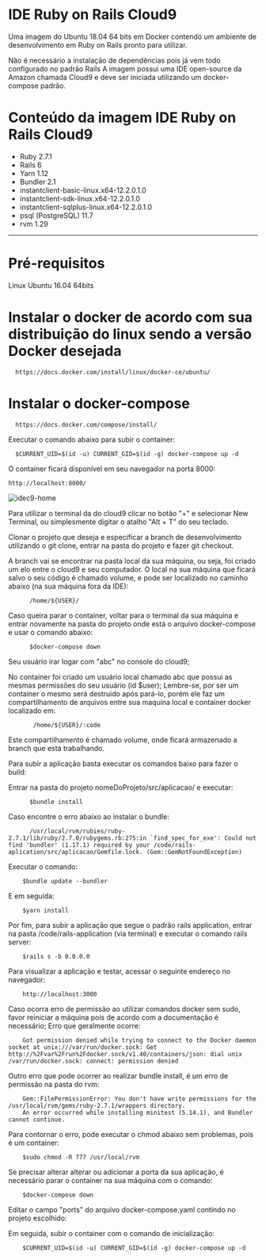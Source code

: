 # IDE Ruby on Rails Cloud9

Uma imagem do Ubuntu 18.04 64 bits em Docker contendo um ambiente de desenvolvimento em Ruby on Rails pronto para utilizar.

Não é necessário a instalação de dependências pois já vem todo configurado no padrão Rails
A imagem possui uma IDE open-source da Amazon chamada Cloud9 e deve ser iniciada utilizando um docker-compose padrão.


# Conteúdo da imagem IDE Ruby on Rails Cloud9
  
  - Ruby 2.7.1
  - Rails 6
  - Yarn 1.12
  - Bundler 2.1
  - instantclient-basic-linux.x64-12.2.0.1.0
  - instantclient-sdk-linux.x64-12.2.0.1.0
  - instantclient-sqlplus-linux.x64-12.2.0.1.0
  - psql (PostgreSQL) 11.7
  - rvm 1.29


----

# Pré-requisitos 

Linux Ubuntu 16.04 64bits
 

# Instalar o docker de acordo com sua distribuição do linux sendo a versão Docker desejada

      https://docs.docker.com/install/linux/docker-ce/ubuntu/

# Instalar o docker-compose

      https://docs.docker.com/compose/install/
      
Executar o comando abaixo para subir o container:

      $CURRENT_UID=$(id -u) CURRENT_GID=$(id -g) docker-compose up -d
O container ficará disponível em seu navegador na porta 8000:
    
    http://localhost:8000/

![idec9-home](https://user-images.githubusercontent.com/22057957/110880424-5f0c3f00-82bd-11eb-8ee9-533f4fb6ded1.jpeg)

Para utilizar o terminal da do cloud9 clicar no botão "+" e selecionar New Terminal, ou simplesmente digitar o atalho "Alt + T" do seu teclado.

Clonar o projeto que deseja e especificar a branch de desenvolvimento utilizando o git clone, entrar na pasta do projeto e fazer git checkout.

A branch vai se encontrar na pasta local da sua máquina, ou seja, foi criado um elo entre o cloud9 e seu computador. O local na sua máquina que ficará salvo o seu código é chamado volume, e pode ser localizado no caminho abaixo (na sua máquina fora da IDE):

          /home/${USER}/

Caso queira parar o container, voltar para o terminal da sua máquina e entrar novamente na pasta do projeto onde está o arquivo docker-compose e usar o comando abaixo:

          $docker-compose down
        
Seu usuário irar logar com "abc" no console do cloud9;

No container foi criado um usuário local chamado abc que possui as mesmas permissões do seu usuário (id $user);
Lembre-se, por ser um container o mesmo será destruido após pará-lo, porém ele faz um compartilhamento de arquivos entre sua maquina local e container docker localizado em:

           /home/${USER}/:code

Este compartilhamento é chamado volume, onde ficará armazenado a branch que está trabalhando.

Para subir a aplicação basta executar os comandos baixo para fazer o build:

Entrar na pasta do projeto nomeDoProjeto/src/aplicacao/ e executar:
          
          $bundle install
          
Caso encontre o erro abaixo ao instalar o bundle:

          /usr/local/rvm/rubies/ruby-2.7.1/lib/ruby/2.7.0/rubygems.rb:275:in `find_spec_for_exe': Could not find 'bundler' (1.17.1) required by your /code/rails-aplication/src/aplicacao/Gemfile.lock. (Gem::GemNotFoundException)


Executar o comando:

        $bundle update --bundler

E em seguida:

        $yarn install

Por fim, para subir a aplicação que segue o padrão rails application, entrar na pasta /code/rails-application (via terminal) e executar o comando rails server:

        $rails s -b 0.0.0.0

Para visualizar a aplicação e testar, acessar o seguinte endereço no navegador:

        http://localhost:3000

Caso ocorra erro de permissão ao utilizar comandos docker sem sudo, favor reiniciar a máquina pois de acordo com a documentação é necessário; Erro que geralmente ocorre:


        Got permission denied while trying to connect to the Docker daemon socket at unix:///var/run/docker.sock: Get http://%2Fvar%2Frun%2Fdocker.sock/v1.40/containers/json: dial unix /var/run/docker.sock: connect: permission denied

Outro erro que pode ocorrer ao realizar bundle install, é um erro de permissão na pasta do rvm:

        Gem::FilePermissionError: You don't have write permissions for the /usr/local/rvm/gems/ruby-2.7.1/wrappers directory.
        An error occurred while installing minitest (5.14.1), and Bundler cannot continue.

Para contornar o erro, pode executar o chmod abaixo sem problemas, pois é um container:
        
        $sudo chmod -R 777 /usr/local/rvm
        
Se precisar alterar alterar ou adicionar a porta da sua aplicação, é necessário parar o container na sua máquina com o comando:
        
        $docker-compose down
        
Editar o campo "ports" do arquivo docker-compose.yaml contindo no projeto escolhido:

Em seguida, subir o container com o comando de inicialização:

        $CURRENT_UID=$(id -u) CURRENT_GID=$(id -g) docker-compose up -d
